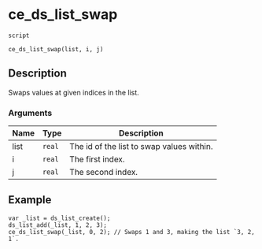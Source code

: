 # ce_ds_list_swap
`script`
```gml
ce_ds_list_swap(list, i, j)
```

## Description
Swaps values at given indices in the list.

### Arguments
| Name | Type | Description |
| ---- | ---- | ----------- |
| list | `real` | The id of the list to swap values within. |
| i | `real` | The first index. |
| j | `real` | The second index. |

## Example
```gml
var _list = ds_list_create();
ds_list_add(_list, 1, 2, 3);
ce_ds_list_swap(_list, 0, 2); // Swaps 1 and 3, making the list `3, 2, 1`.
```